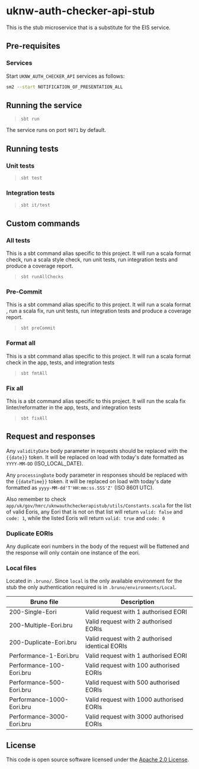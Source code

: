 # uknw-auth-checker-api-stub

This is the stub microservice that is a substitute for the EIS service.

## Pre-requisites

### Services

Start `UKNW_AUTH_CHECKER_API` services as follows:

```bash
sm2 --start NOTIFICATION_OF_PRESENTATION_ALL
```

## Running the service

> `sbt run`

The service runs on port `9071` by default.

## Running tests

### Unit tests

> `sbt test`

### Integration tests

> `sbt it/test`

## Custom commands

### All tests

This is a sbt command alias specific to this project. It will run a scala format
check, run a scala style check, run unit tests, run integration tests and produce a coverage report.

> `sbt runAllChecks`

### Pre-Commit

This is a sbt command alias specific to this project. It will run a scala format , run a scala fix,
run unit tests, run integration tests and produce a coverage report.

> `sbt preCommit`

### Format all

This is a sbt command alias specific to this project. It will run a scala format
check in the app, tests, and integration tests

> `sbt fmtAll`

### Fix all

This is a sbt command alias specific to this project. It will run the scala fix
linter/reformatter in the app, tests, and integration tests

> `sbt fixAll`

## Request and responses

Any `validityDate` body parameter in requests should be replaced with the `{{date}}` token. It will be replaced on load
with today's date formatted as `YYYY-MM-DD` (ISO_LOCAL_DATE).

Any `processingDate` body parameter in responses should be replaced with the `{{dateTime}}` token. it will be replaced
on load with today's date formatted as `yyyy-MM-dd'T'HH:mm:ss.SSS'Z'` (ISO 8601 UTC).

Also remember to check `app/uk/gov/hmrc/uknwauthcheckerapistub/utils/Constants.scala` for the list of valid Eoris, any
Eori that is not on that list will return `valid: false` and `code: 1`, while the listed Eoris will return `valid: true`
and `code: 0`

### Duplicate EORIs

Any duplicate eori numbers in the body of the request will be flattened and the response will only contain one instance
of the eori.

### Local files

Located in `.bruno/`.
Since `local` is the only available environment for the stub the only authentication required is
in `.bruno/environments/Local`.

| Bruno file                | Description                                     |
|---------------------------|-------------------------------------------------|
| 200-Single-Eori           | Valid request with 1 authorised EORI            |
| 200-Multiple-Eori.bru     | Valid request with 2 authorised EORIs           |
| 200-Duplicate-Eori.bru    | Valid request with 2 authorised identical EORIs |
| Performance-1-Eori.bru    | Valid request with 1 authorised EORI            |
| Performance-100-Eori.bru  | Valid request with 100 authorised EORIs         |
| Performance-500-Eori.bru  | Valid request with 500 authorised EORIs         |
| Performance-1000-Eori.bru | Valid request with 1000 authorised EORIs        |
| Performance-3000-Eori.bru | Valid request with 3000 authorised EORIs        |

## License

This code is open source software licensed under
the [Apache 2.0 License]("http://www.apache.org/licenses/LICENSE-2.0.html").
